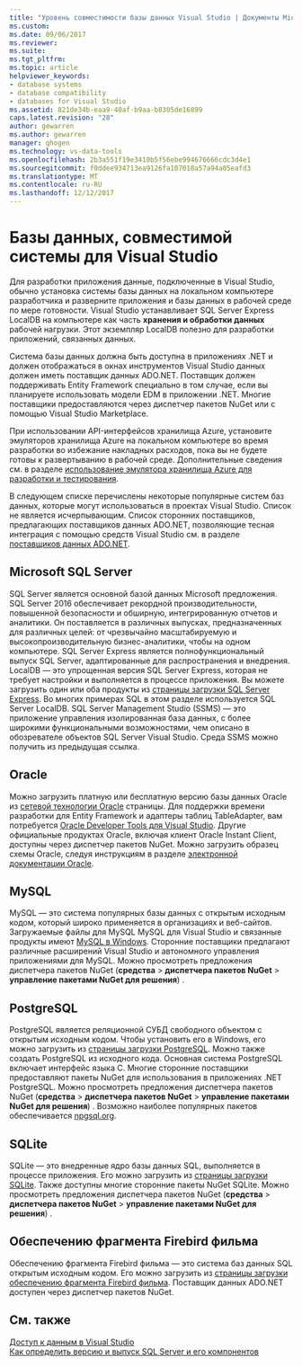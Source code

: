 ```yaml
---
title: "Уровень совместимости базы данных Visual Studio | Документы Microsoft"
ms.custom: 
ms.date: 09/06/2017
ms.reviewer: 
ms.suite: 
ms.tgt_pltfrm: 
ms.topic: article
helpviewer_keywords:
- database systems
- database compatibility
- databases for Visual Studio
ms.assetid: 821de34b-eaa9-40af-b9aa-b8305de16899
caps.latest.revision: "28"
author: gewarren
ms.author: gewarren
manager: ghogen
ms.technology: vs-data-tools
ms.openlocfilehash: 2b3a551f19e3410b5f56ebe994676666cdc3d4e1
ms.sourcegitcommit: f0ddee934713ea9126fa107018a57a94a05eafd3
ms.translationtype: MT
ms.contentlocale: ru-RU
ms.lasthandoff: 12/12/2017
---
```

# <a name="compatible-database-systems-for-visual-studio"></a>Базы данных, совместимой системы для Visual Studio

Для разработки приложения данные, подключенные в Visual Studio, обычно установка системы базы данных на локальном компьютере разработчика и разверните приложения и базы данных в рабочей среде по мере готовности. Visual Studio устанавливает SQL Server Express LocalDB на компьютере как часть **хранения и обработки данных** рабочей нагрузки. Этот экземпляр LocalDB полезно для разработки приложений, связанных данных.

Система базы данных должна быть доступна в приложениях .NET и должен отображаться в окнах инструментов Visual Studio данных должен иметь поставщик данных ADO.NET. Поставщик должен поддерживать Entity Framework специально в том случае, если вы планируете использовать модели EDM в приложении .NET. Многие поставщики предоставляются через диспетчер пакетов NuGet или с помощью Visual Studio Marketplace.

При использовании API-интерфейсов хранилища Azure, установите эмуляторов хранилища Azure на локальном компьютере во время разработки во избежание накладных расходов, пока вы не будете готовы к развертыванию в рабочей среде. Дополнительные сведения см. в разделе [использование эмулятора хранилища Azure для разработки и тестирования](https://azure.microsoft.com/en-us/documentation/articles/storage-use-emulator/).

В следующем списке перечислены некоторые популярные систем баз данных, которые могут использоваться в проектах Visual Studio. Список не является исчерпывающим. Список сторонних поставщиков, предлагающих поставщиков данных ADO.NET, позволяющие тесная интеграция с помощью средств Visual Studio см. в разделе [поставщиков данных ADO.NET](/dotnet/framework/data/adonet/data-providers).

## <a name="microsoft-sql-server"></a>Microsoft SQL Server

SQL Server является основной базой данных Microsoft предложения. SQL Server 2016 обеспечивает рекордной производительности, повышенной безопасности и обширную, интегрированную отчетов и аналитики. Он поставляется в различных выпусках, предназначенных для различных целей: от чрезвычайно масштабируемую и высокопроизводительную бизнес-аналитики, чтобы на одном компьютере. SQL Server Express является полнофункциональный выпуск SQL Server, адаптированные для распространения и внедрения.  LocalDB — это упрощенная версия SQL Server Express, которая не требует настройки и выполняется в процессе приложения. Вы можете загрузить один или оба продукты из [страницы загрузки SQL Server Express](https://www.microsoft.com/en-us/server-cloud/Products/sql-server-editions/sql-server-express.aspx). Во многих примерах SQL в этом разделе используется SQL Server LocalDB. SQL Server Management Studio (SSMS) — это приложение управления изолированная база данных, с более широкими функциональными возможностями, чем описано в обозревателе объектов SQL Server Visual Studio. Среда SSMS можно получить из предыдущая ссылка.

## <a name="oracle"></a>Oracle

Можно загрузить платную или бесплатную версию базы данных Oracle из [сетевой технологии Oracle](http://www.oracle.com/technetwork/database/enterprise-edition/downloads/index-092322.html) страницы. Для поддержки времени разработки для Entity Framework и адаптеры таблиц TableAdapter, вам потребуется [Oracle Developer Tools для Visual Studio](http://www.oracle.com/technetwork/developer-tools/visual-studio/overview/index.html). Другие официальные продуктах Oracle, включая клиент Oracle Instant Client, доступны через диспетчер пакетов NuGet.  Можно загрузить образец схемы Oracle, следуя инструкциям в разделе [электронной документации Oracle](http://docs.oracle.com/cd/E11882_01/server.112/e10831/toc.htm).

## <a name="mysql"></a>MySQL

MySQL — это система популярных базы данных с открытым исходным кодом, который широко применяется в организациях и веб-сайтов. Загружаемые файлы для MySQL MySQL для Visual Studio и связанные продукты имеют [MySQL в Windows](http://www.mysql.com/why-mysql/windows/).  Сторонние поставщики предлагают различные расширений Visual Studio и автономного управления приложениями для MySQL. Можно просмотреть предложения диспетчера пакетов NuGet (**средства** > **диспетчера пакетов NuGet** > **управление пакетами NuGet для решения**) .

## <a name="postgresql"></a>PostgreSQL

PostgreSQL является реляционной СУБД свободного объектом с открытым исходным кодом. Чтобы установить его в Windows, его можно загрузить из [страницы загрузки PostgreSQL](http://www.postgresql.org/download/windows/).  Можно также создать PostgreSQL из исходного кода.  Основная система PostgreSQL включает интерфейс языка C. Многие сторонние поставщики предоставляют пакеты NuGet для использования в приложениях .NET PostgreSQL.  Можно просмотреть предложения диспетчера пакетов NuGet (**средства** > **диспетчера пакетов NuGet** > **управление пакетами NuGet для решения**) . Возможно наиболее популярных пакетов обеспечивается [npgsql.org](http://www.npgsql.org).

## <a name="sqlite"></a>SQLite

SQLite — это внедренные ядро базы данных SQL, выполняется в процессе приложения. Его можно загрузить из [страницы загрузки SQLite](http://www.sqlite.org/download.html). Также доступны многие сторонние пакеты NuGet SQLite. Можно просмотреть предложения диспетчера пакетов NuGet (**средства** > **диспетчера пакетов NuGet** > **управление пакетами NuGet для решения**) .

## <a name="firebird"></a>Обеспечению фрагмента Firebird фильма

Обеспечению фрагмента Firebird фильма — это система баз данных SQL открытым исходным кодом. Его можно загрузить из [страницы загрузки обеспечению фрагмента Firebird фильма](http://firebirdsql.org/en/downloads/). Поставщик данных ADO.NET доступен через диспетчер пакетов NuGet.

## <a name="see-also"></a>См. также

[Доступ к данным в Visual Studio](../data-tools/accessing-data-in-visual-studio.md)  
[Как определить версию и выпуск SQL Server и его компонентов](http://support.microsoft.com/kb/321185)